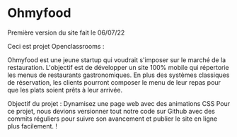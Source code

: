 # Ohmyfood
Première version du site fait le 06/07/22

Ceci est projet Openclassrooms : 

Ohmyfood est une jeune startup qui voudrait s'imposer sur le marché de la restauration. L'objectif est de développer un site 100% mobile qui répertorie les menus de restaurants gastronomiques. En plus des systèmes classiques de réservation, les clients pourront composer le menu de leur repas pour que les plats soient prêts à leur arrivée. 

Objectif du projet : Dynamisez une page web avec des animations CSS
Pour ce projet, nous devions versionner tout notre code sur Github avec des commits réguliers pour suivre son avancement et publier le site en ligne plus facilement.
!
